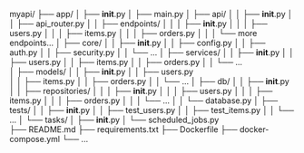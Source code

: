 myapi/
├── app/
│   ├── __init__.py
│   ├── main.py 
│   ├── api/
│   │   ├── __init__.py
│   │   ├── api_router.py
│   │   ├── endpoints/
│   │   │   ├── __init__.py
│   │   │   ├── users.py
│   │   │   ├── items.py
│   │   │   ├── orders.py
│   │   │   └── more endpoints...
│   ├── core/
│   │   ├── __init__.py
│   │   ├── config.py
│   │   ├── auth.py
│   │   ├── security.py
│   │   └── ...
│   ├── services/
│   │   ├── __init__.py
│   │   ├── users.py
│   │   ├── items.py
│   │   ├── orders.py
│   │   └── ...  
│   ├── models/
│   │   ├── __init__.py
│   │   ├── users.py  
│   │   ├── items.py
│   │   ├── orders.py
│   │   └── ...
│   ├── db/
│   │   ├── __init__.py
│   │   ├── repositories/
│   │   │   ├── __init__.py
│   │   │   ├── users.py
│   │   │   ├── items.py 
│   │   │   ├── orders.py
│   │   │   └── ...
│   │   └── database.py 
│   ├── tests/
│   │   ├── __init__.py
│   │   ├── test_users.py
│   │   ├── test_items.py
│   │   └── ...
│   └── tasks/
│       ├── __init__.py
│       └── scheduled_jobs.py   
├── README.md
├── requirements.txt
├── Dockerfile
├── docker-compose.yml
└── ...